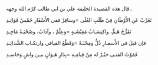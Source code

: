 قال هذه القصيدة الخليفة علي بن ابي طالب كرّم الله وجهه..

تَغَرَّبْ عَنِ الأَوْطَانِ فِيْ طَلَبِ العُلَى =وسافِرْ ففي الأَسْفَارِ خَمْسُ فَوَائِـدِ 

تَفَرُّجُ هَـمٍّ، واكتِسَـابُ مَعِيْشَـةٍ =وَعِلْمٌ ، وآدابٌ، وصُحْبَـةُ مَاجِـدِ 

فإن قيلَ في الأَسفـارِ ذُلٌّ ومِحْنَـةٌ =وَقَطْعُ الفيافي وارتكـاب الشَّدائِـدِ 

فَمَوْتُ الفتـى خيْـرٌ له مِنْ قِيامِـهِ =بِدَارِ هَـوَانٍ بيـن واشٍ وَحَاسِـدِ
